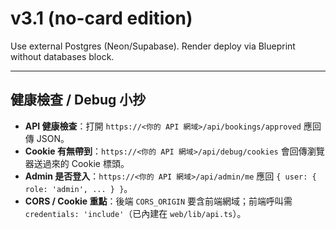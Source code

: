 # v3.1 (no-card edition)
Use external Postgres (Neon/Supabase). Render deploy via Blueprint without databases block.


---

## 健康檢查 / Debug 小抄
- **API 健康檢查**：打開 `https://<你的 API 網域>/api/bookings/approved` 應回傳 JSON。
- **Cookie 有無帶到**：`https://<你的 API 網域>/api/debug/cookies` 會回傳瀏覽器送過來的 Cookie 標頭。
- **Admin 是否登入**：`https://<你的 API 網域>/api/admin/me` 應回 `{ user: { role: 'admin', ... } }`。
- **CORS / Cookie 重點**：後端 `CORS_ORIGIN` 要含前端網域；前端呼叫需 `credentials: 'include'`（已內建在 `web/lib/api.ts`）。
